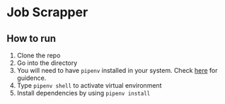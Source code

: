 # Job Scrapper

## How to run
1. Clone the repo
2. Go into the directory
3. You will need to have `pipenv` installed in your system. Check [here](https://pipenv.pypa.io/en/latest/install/#installing-pipenv) for guidence.
4. Type `pipenv shell` to activate virtual environment
5. Install dependencies by using `pipenv install`